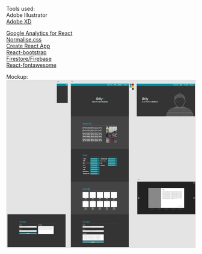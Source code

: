 Tools used:  
Adobe Illustrator  
[Adobe XD](https://www.adobe.com/be_nl/products/xd.html)  
  
[Google Analytics for React](https://github.com/react-ga/react-ga)  
[Normalise.css](https://www.npmjs.com/package/normalize.css/v/8.0.1)  
[Create React App](https://github.com/facebook/create-react-app)  
[React-bootstrap](https://github.com/react-bootstrap/react-bootstrap)  
[Firestore/Firebase](https://cloud.google.com/firestore/)  
[React-fontawesome](https://github.com/FortAwesome/react-fontawesome)  
  
Mockup:
![mockup](https://raw.githubusercontent.com/bmijnendonckx/portfolio/master/readme-files/mockup.png)